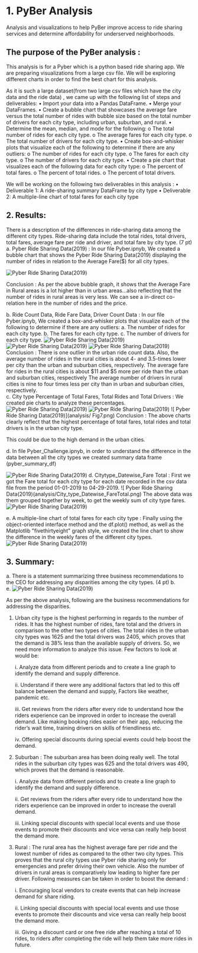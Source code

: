 # 1. PyBer Analysis
Analysis and visualizations to help PyBer improve access to ride sharing services and determine affordability for underserved neighborhoods. 

## The purpose of the PyBer analysis : 
This analysis is for a Pyber which is a python based ride sharing app. We are preparing visualizations from a large csv file. We will be exploring different charts in order to find the best chart for this analysis. 

As it is such a large dataset(from two large csv files which have the city data and the ride data) , we came up with the following list of steps and deliverables:
•	Import your data into a Pandas DataFrame.
•	Merge your DataFrames.
•	Create a bubble chart that showcases the average fare versus the total number of rides with bubble size based on the total number of drivers for each city type, including urban, suburban, and rural.
•	Determine the mean, median, and mode for the following:
o	The total number of rides for each city type.
o	The average fares for each city type.
o	The total number of drivers for each city type.
•	Create box-and-whisker plots that visualize each of the following to determine if there are any outliers:
o	The number of rides for each city type.
o	The fares for each city type.
o	The number of drivers for each city type.
•	Create a pie chart that visualizes each of the following data for each city type:
o	The percent of total fares.
o	The percent of total rides.
o	The percent of total drivers.

We will be working on the following two deliverables in this analysis :
•	Deliverable 1: A ride-sharing summary DataFrame by city type
•	Deliverable 2: A multiple-line chart of total fares for each city type
## 2. Results:
There is a description of the differences in ride-sharing data among the different city types. Ride-sharing data include the total rides, total drivers, total fares, average fare per ride and driver, and total fare by city type. (7 pt)
a.	Pyber Ride Sharing Data(2019) : In our file Pyber.ipnyb, We created a bubble chart that shows the Pyber Ride Sharing Data(2019) displaying the number of rides in relation to the Average Fare($) for all city types. 

 ![ Pyber Ride Sharing Data(2019)](analysis/Fig1.png)
 

Conclusion : 
As per the above bubble graph, it shows that the Average Fare in Rural areas is a lot higher than in urban areas…also reflecting that the number of rides in rural areas is very less. We can see a in-direct co-relation here in the number of rides and the price.

b.	Ride Count Data, Ride Fare Data, Driver Count Data : In our file Pyber.ipnyb, We created a box-and-whisker plots that visualize each of the following to determine if there are any outliers:
a.	The number of rides for each city type.
b.	The fares for each city type.
c.	The number of drivers for each city type.
![ Pyber Ride Sharing Data(2019)](analysis/Fig2.png)
![ Pyber Ride Sharing Data(2019)](analysis/Fig3.png)
![ Pyber Ride Sharing Data(2019)](analysis/Fig4.png)
Conclusion :
There is one outlier in the urban ride count data. Also, the average number of rides in the rural cities is about 4- and 3.5-times lower per city than the urban and suburban cities, respectively.
The average fare for rides in the rural cities is about $11 and $5 more per ride than the urban and suburban cities, respectively
The average number of drivers in rural cities is nine to four times less per city than in urban and suburban cities, respectively.	
c.	 City type Percentage of Total Fares, Total Rides and Total Drivers : We created pie charts to analyze these percentages.
![ Pyber Ride Sharing Data(2019)](analysis/Fig5.png)
![ Pyber Ride Sharing Data(2019)](analysis/Fig6.png)
![ Pyber Ride Sharing Data(2019)](analysis/ Fig7.png)
Conclusion :
The above charts clearly reflect that the highest percentage of total fares, total rides and total drivers is in the urban city type.

This could be due to the high demand in the urban cities.

d. In file Pyber_Challenge.ipnyb, in order to understand the difference in the data between all the city types we created summary data frame (pyber_summary_df)

![ Pyber Ride Sharing Data(2019)](analysis/Pyber_summary_df.png)
d.	Citytype_Datewise_Fare Total : First we got the Fare total for each city type for each date recorded in the csv data file from the period 01-01-2019 to 04-29-2019.
![ Pyber Ride Sharing Data(2019)(analysis/City_type_Datewise_FareTotal.png)
The above data was them grouped together by week, to get the weekly sum of city type fares.
![ Pyber Ride Sharing Data(2019)](analysis/sum_fare_weekly.png)

e. A multiple-line chart of total fares for each city type : Finally using the object-oriented interface method and the df.plot() method, as well as the Matplotlib "fivethirtyeight" graph style, we created the line chart to show the difference in the weekly fares of the different city types.
![ Pyber Ride Sharing Data(2019) ](analysis/PyBer_fare_summary.png)

## 3. Summary:
a.	There is a statement summarizing three business recommendations to the CEO for addressing any disparities among the city types. (4 pt)
b.	
e.	![ Pyber Ride Sharing Data(2019)](analysis/Pyber_summary_df.png)

As per the above analysis, following are the business recommendations for addressing the disparities.
1.	Urban city type is the highest performing in regards to the number of rides. It has the highest number of rides, fare total and the drivers in comparison to the other two types of cities. The total rides in the urban city types was 1625 and the total drivers was 2405, which proves that the demand is 38% less than the available supply of drivers. So, we need more information to analyze this issue. Few factors to look at would be:

    i.	Analyze data from different periods and to create a line graph to identify the demand and supply difference.

    ii.	Understand if there were any additional factors that led to this off balance between the demand and supply, Factors like weather, pandemic etc.

    iii.	Get reviews from the riders after every ride to understand how the riders experience can be improved in order to increase the overall demand. Like making booking rides easier on their app, reducing the rider’s wait time, training drivers on skills of friendliness etc.

    iv.	Offering special discounts during special events could help boost the demand.

2.	Suburban : The suburban area has been doing really well. The total rides in the suburban city types was 625 and the total drivers was 490, which proves that the demand is reasonable.

    i.	Analyze data from different periods and to create a line graph to identify the demand and supply difference.

    ii.	Get reviews from the riders after every ride to understand how the riders experience can be improved in order to increase the overall demand.

    iii.	Linking special discounts with special local events and use those events to promote their discounts and vice versa can really help boost the demand more.

3.	Rural : The rural area has the highest average fare per ride and the lowest number of rides as compared to the other two city types. This proves that the rural city types use Pyber ride sharing only for emergencies and prefer driving their own vehicle. Also the number of drivers in rural areas is comparatively low leading to higher fare per driver. Following measures can be taken in order to boost the demand :

    i.	Encouraging local vendors to create events that can help increase demand for share riding.

    ii.	Linking special discounts with special local events and use those events to promote their discounts and vice versa can really help boost the demand more.

    iii.	Giving a discount card or one free ride after reaching a total of 10 rides, to riders after completing the ride will help them take more rides in future.
